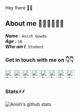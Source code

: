  Hey there 👋👋

## About me 👨‍🎓👨‍🎓👨‍🎓
 **_Name_** :   `Anish Gowda` <br>
**_Age_** :  `18` <br> 
**_Who am I_**:  `Student`

### Get in touch with me on 👇👇
<p>
	<a href="www.instagram.com/gowda_anish"> <img  width = 25px align="left"  alt = 			Anish Instagram src="https://raw.githubusercontent.com/anishgowda21/SVG_for_README/main/instagram-2-1.svg"></a>
	<a href="https://www.linkedin.com/in/anish-s-a97b1a193/"> <img  width = 25px align="left"  alt = Anish LinkedIn src="https://raw.githubusercontent.com/anishgowda21/SVG_for_README/main/linkedin-icon-2.svg"></a>
	<a href="https://twitter.com/gowda_anish21"> <img  width = 25px align="left"  alt = Anish Twitter src="https://raw.githubusercontent.com/anishgowda21/SVG_for_README/main/twitter-5.svg"></a>
	<a href="https://www.sololearn.com/Profile/19269925"> <img  width = 25px align="left"  alt = Anish Sololearn src="https://raw.githubusercontent.com/anishgowda21/SVG_for_README/main/sololearn-2.svg"></a>
	<a href="https://www.youtube.com/channel/UCCn2An2snDhY6j2i5lRCIpA"> <img  width = 25px align="left"  alt = Anish Youtube src="https://raw.githubusercontent.com/anishgowda21/SVG_for_README/main/youtube-minimal-icon-1.svg"></a>
	<a href="https://www.reddit.com/user/Anish_Gowda"> <img  width = 25px align="left"  alt =Anish Reddit src="https://raw.githubusercontent.com/anishgowda21/SVG_for_README/main/reddit-2.svg"></a>
	<a href="https://t.me/phantom2152"> <img  width = 25px align="left"  alt =Anish Telegram src="https://raw.githubusercontent.com/anishgowda21/SVG_for_README/main/telegram.svg"></a>
	<a href="mailto: simplecomplexthinker@protonmail.com"> <img  width = 25px align="left"  alt =Anish ProtonMail 
src="https://cdn.jsdelivr.net/npm/simple-icons@4.2.0/icons/protonmail.svg"></a>
</p>
<br>
<br>

### Stats⚡⚡
![Anish's github stats](https://github-readme-stats.vercel.app/api?username=anishgowda21&show_icons=true&theme=radical)
